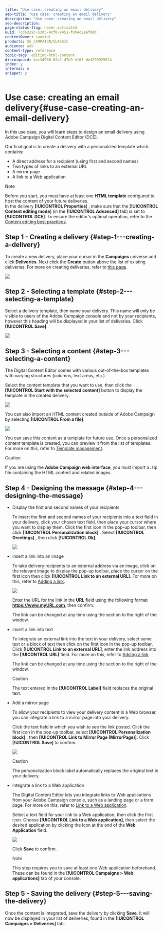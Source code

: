 ```yaml
---
title: "Use case: creating an email delivery"
seo-title: "Use case: creating an email delivery"
description: "Use case: creating an email delivery"
seo-description: 
page-status-flag: never-activated
uuid: 7cd6329c-63d5-4cf0-9451-f0b4c2eaf0dd
contentOwner: sauviat
products: SG_CAMPAIGN/CLASSIC
audience: web
content-type: reference
topic-tags: editing-html-content
discoiquuid: 4ec34980-62a2-47b9-b103-de4290925624
index: y
internal: n
snippet: y
---
```


# Use case: creating an email delivery{#use-case-creating-an-email-delivery}

In this use case, you will learn steps to design an email delivery using Adobe Campaign Digital Content Editor (DCE).

Our final goal is to create a delivery with a personalized template which contains:

* A direct address for a recipient (using first and second names)
* Two types of links to an external URL
* A mirror page
* A link to a Web application

>[!NOTE]
>
>Before you start, you must have at least one **HTML template** configured to host the content of your future deliveries.  
>In the delivery **[!UICONTROL Properties]** , make sure that the **[!UICONTROL Content editing mode]** (in the **[!UICONTROL Advanced]** tab) is set to **[!UICONTROL DCE]**. To ensure the editor's optimal operation, refer to the [Content editing best practices](../../web/using/content-editing-best-practices.md).

## Step 1 - Creating a delivery {#step-1---creating-a-delivery}

To create a new delivery, place your cursor in the **Campaigns** universe and click **Deliveries**. Next click the **Create** button above the list of existing deliveries. For more on creating deliveries, refer to [this page](../../delivery/using/about-email-channel.md).

![](assets/delivery_step_1.png)

## Step 2 - Selecting a template {#step-2---selecting-a-template}

Select a delivery template, then name your delivery. This name will only be visible to users of the Adobe Campaign console and not by your recipients, however this heading will be displayed in your list of deliveries. Click **[!UICONTROL Save]**.

![](assets/dce_delivery_model.png)

## Step 3 - Selecting a content {#step-3---selecting-a-content}

The Digital Content Editor comes with various out-of-the-box templates with varying structures (columns, text areas, etc.).

Select the content template that you want to use, then click the **[!UICONTROL Start with the selected content]** button to display the template in the created delivery.

![](assets/dce_select_model.png)

You can also import an HTML content created outside of Adobe Campaign by selecting **[!UICONTROL From a file]**.

![](assets/dce_select_from_file_template.png)

You can save this content as a template for future use. Once a personalized content template is created, you can preview it from the list of templates. For more on this, refer to [Template management](../../web/using/template-management.md).

>[!CAUTION]
>
>If you are using the **Adobe Campaign web interface**, you must import a .zip file containing the HTML content and related images.

## Step 4 - Designing the message {#step-4---designing-the-message}

* Display the first and second names of your recipients

  To insert the first and second names of your recipients into a text field in your delivery, click your chosen text field, then place your cursor where you want to display them. Click the first icon in the pop-up toolbar, then click **[!UICONTROL Personalization block]** . Select **[!UICONTROL Greetings]** , then click **[!UICONTROL Ok]**.

  ![](assets/dce_personalizationblock_greetings.png)

* Insert a link into an image

  To take delivery recipients to an external address via an image, click on the relevant image to display the pop-up toolbar, place the cursor on the first icon then click **[!UICONTROL Link to an external URL]**. For more on this, refer to [Adding a link](../../web/using/editing-content.md#adding-a-link).

  ![](assets/dce_externalpage.png)

  Enter the URL for the link in the **URL** field using the following format **https://www.myURL.com**, then confirm.

  The link can be changed at any time using the section to the right of the window.

* Insert a link into text

  To integrate an external link into the text in your delivery, select some text or a block of text then click on the first icon in the pop-up toolbar. Click **[!UICONTROL Link to an external URL]**, enter the link address into the **[!UICONTROL URL]** field. For more on this, refer to [Adding a link](../../web/using/editing-content.md#adding-a-link).

  The link can be changed at any time using the section to the right of the window.

  >[!CAUTION]
  >
  >The text entered in the **[!UICONTROL Label]** field replaces the original text.

* Add a mirror page

  To allow your recipients to view your delivery content in a Web browser, you can integrate a link to a mirror page into your delivery.

  Click the text field in which you wish to see the link posted. Click the first icon in the pop-up toolbar, select **[!UICONTROL Personalization block]** , then **[!UICONTROL Link to Mirror Page (MirrorPage)]**. Click **[!UICONTROL Save]** to confirm.

  ![](assets/dce_mirrorpage.png)

  >[!CAUTION]
  >
  >The personalization block label automatically replaces the original text in your delivery.

* Integrate a link to a Web application

  The Digital Content Editor lets you integrate links to Web applications from your Adobe Campaign console, such as a landing page or a form page. For more on this, refer to [Link to a Web application](../../web/using/editing-content.md#link-to-a-web-application).

  Select a text field for your link to a Web application, then click the first icon. Choose **[!UICONTROL Link to a Web application]**, then select the desired application by clicking the icon at the end of the **Web Application** field.

  ![](assets/dce_webapp.png)

  Click **Save** to confirm.

  >[!NOTE]
  >
  >This step requires you to save at least one Web application beforehand. These can be found in the **[!UICONTROL Campaigns > Web applications]** tab of your console.

## Step 5 - Saving the delivery {#step-5---saving-the-delivery}

Once the content is integrated, save the delivery by clicking **Save**. It will now be displayed in your list of deliveries, found in the **[!UICONTROL Campaigns > Deliveries]** tab.
